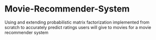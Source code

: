 # Movie-Recommender-System
Using and extending probabilistic matrix factorization implemented from scratch to accurately predict ratings users will give to movies for a movie recommender system
